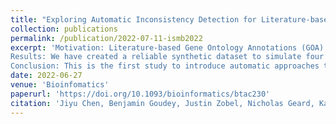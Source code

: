 ```yaml
---
title: "Exploring Automatic Inconsistency Detection for Literature-based Gene Ontology Annotation"
collection: publications
permalink: /publication/2022-07-11-ismb2022
excerpt: 'Motivation: Literature-based Gene Ontology Annotations (GOA) are biological database records that use controlled vocabulary to uniformly represent gene function information that is described in primary literature. Assurance of the quality of GOA is crucial for supporting biological research. However, a range of different kinds of inconsistencies in between literature as evidence and annotated GO terms can be identified; these have not been systematically studied at record level. The existing manual-curation approach to GOA consistency assurance is inefficient and is unable to keep pace with the rate of updates to gene function knowledge. Automatic tools are therefore needed to assist with GOA consistency assurance. This paper presents an exploration of different GOA inconsistencies and an early feasibility study of automatic inconsistency detection.
Results: We have created a reliable synthetic dataset to simulate four realistic types of GOA inconsistency in biological databases. Three automatic approaches are proposed. They provide reasonable performance on the task of distinguishing the four types of inconsistency and are directly applicable to detect inconsistencies in real-world GOA database records. Major challenges resulting from such inconsistencies in the context of several specific application settings are reported.
Conclusion: This is the first study to introduce automatic approaches that are designed to address the challenges in current GOA quality assurance workflows.'
date: 2022-06-27
venue: 'Bioinfomatics'
paperurl: 'https://doi.org/10.1093/bioinformatics/btac230'
citation: 'Jiyu Chen, Benjamin Goudey, Justin Zobel, Nicholas Geard, Karin Verspoor, Exploring automatic inconsistency detection for literature-based gene ontology annotation, Bioinformatics, Volume 38, Issue Supplement_1, July 2022, Pages i273–i281'
---
```

